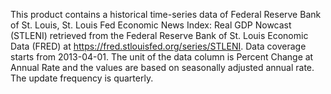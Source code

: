 This product contains a historical time-series data of Federal Reserve Bank of St. Louis, St. Louis Fed Economic News Index: Real GDP Nowcast (STLENI) retrieved from the Federal Reserve Bank of St. Louis Economic Data (FRED) at https://fred.stlouisfed.org/series/STLENI. Data coverage starts from 2013-04-01. The unit of the data column is Percent Change at Annual Rate and the values are based on seasonally adjusted annual rate. The update frequency is quarterly.